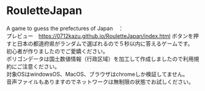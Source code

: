 # RouletteJapan
A game to guess the prefectures of Japan　：  
プレビュー　https://0712kazu.github.io/RouletteJapan/index.html
ボタンを押すと日本の都道府県がランダムで選ばれるので５秒以内に答えるゲームです。  
初心者が作りましたのでご愛嬌ください。  
ポリゴンデータは国土数値情報（行政区域）を加工して作成しましたので利用規約にご注意ください。  
対象OSはwindowsOS、MacOS、ブラウザはchromeしか検証してません。  
音声ファイルもありますのでネットワークは無制限の状態でお試しください。  
